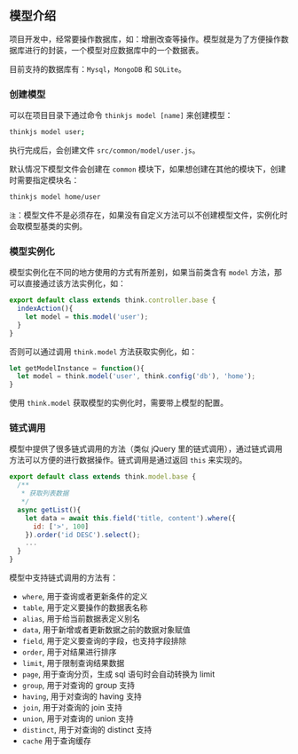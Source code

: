 ## 模型介绍

项目开发中，经常要操作数据库，如：增删改查等操作。模型就是为了方便操作数据库进行的封装，一个模型对应数据库中的一个数据表。

目前支持的数据库有：`Mysql`，`MongoDB` 和 `SQLite`。

### 创建模型

可以在项目目录下通过命令 `thinkjs model [name]` 来创建模型：

```sh
thinkjs model user;
```

执行完成后，会创建文件 `src/common/model/user.js`。

默认情况下模型文件会创建在 `common` 模块下，如果想创建在其他的模块下，创建时需要指定模块名：

```sh
thinkjs model home/user
```


`注`：模型文件不是必须存在，如果没有自定义方法可以不创建模型文件，实例化时会取模型基类的实例。


### 模型实例化

模型实例化在不同的地方使用的方式有所差别，如果当前类含有 `model` 方法，那可以直接通过该方法实例化，如：

```js
export default class extends think.controller.base {
  indexAction(){
    let model = this.model('user');
  }
}
```

否则可以通过调用 `think.model` 方法获取实例化，如：

```js
let getModelInstance = function(){
  let model = think.model('user', think.config('db'), 'home');
}
```

使用 `think.model` 获取模型的实例化时，需要带上模型的配置。



### 链式调用

模型中提供了很多链式调用的方法（类似 jQuery 里的链式调用），通过链式调用方法可以方便的进行数据操作。链式调用是通过返回 `this` 来实现的。

```js
export default class extends think.model.base {
  /**
   * 获取列表数据
   */
  async getList(){
    let data = await this.field('title, content').where({
      id: ['>', 100]
    }).order('id DESC').select();
    ...
  }
}
```

模型中支持链式调用的方法有：

* `where`, 用于查询或者更新条件的定义
* `table`, 用于定义要操作的数据表名称
* `alias`, 用于给当前数据表定义别名
* `data`, 用于新增或者更新数据之前的数据对象赋值
* `field`, 用于定义要查询的字段，也支持字段排除
* `order`, 用于对结果进行排序
* `limit`, 用于限制查询结果数据
* `page`, 用于查询分页，生成 sql 语句时会自动转换为 limit
* `group`, 用于对查询的 group 支持
* `having`, 用于对查询的 having 支持
* `join`, 用于对查询的 join 支持
* `union`, 用于对查询的 union 支持
* `distinct`, 用于对查询的 distinct 支持
* `cache` 用于查询缓存


